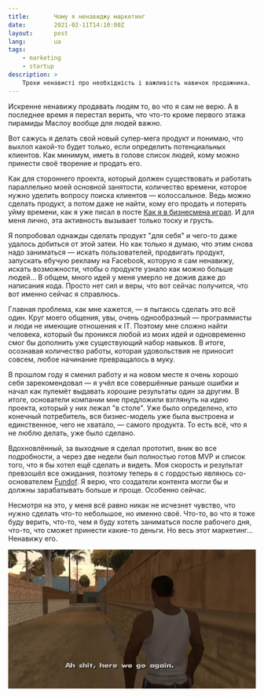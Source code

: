 ```yaml
---
title:       Чому я ненавиджу маркетинг
date:        2021-02-11T14:10:00Z
layout:      post
lang:        ua
tags:
    - marketing
    - startup
description: >
    Трохи ненависті про необхідність і важливість навичок продажника.
---
```


Искренне ненавижу продавать людям то, во что я сам не верю. А в последнее время я перестал верить, что что-то кроме первого этажа пирамиды Маслоу вообще для людей важно.

Вот сажусь я делать свой новый супер-мега продукт и понимаю, что выхлоп какой-то будет только, если определить потенциальных клиентов. Как минимум, иметь в голове список людей, кому можно принести своё творение и продать его.

Как для стороннего проекта, который должен существовать и работать параллельно моей основной занятости, количество времени, которое нужно уделить вопросу поиска клиентов — колоссальное. Ведь можно сделать продукт, а потом даже не найти, кому его продать и потерять уйму времени, как я уже писал в посте [Как я в бизнесмена играл](/kak-ya-v-biznesmena-igral). И для меня лично, эта активность вызывает только тоску и грусть.

Я попробовал однажды сделать продукт "для себя" и чего-то даже удалось добиться от этой затеи. Но как только я думаю, что этим снова надо заниматься — искать пользователей, продвигать продукт, запускать ебучую рекламу на Facebook, которую я сам ненавижу, искать возможности, чтобы о продукте узнало как можно больше людей... В общем, много идей у меня умерло не дожив даже до написания кода. Просто нет сил и веры, что вот сейчас получится, что вот именно сейчас я справлюсь. 

Главная проблема, как мне кажется, — я пытаюсь сделать это всё один. Круг моего общения, увы, очень однообразный — программисты и люди не имеющие отношения к IT. Поэтому мне сложно найти человека, который бы проникся любой из моих идей и одновременно смог бы дополнить уже существующий набор навыков. В итоге, осознавая количество работы, которая удовольствия не приносит совсем, любое начинание превращалось в муку. 

В прошлом году я сменил работу и на новом месте я очень хорошо себя зарекомендовал — я учёл все совершённые раньше ошибки и начал как пулемёт выдавать хорошие результаты один за другим. В итоге, основатели компании мне предложили взглянуть на идею проекта, который у них лежал "в столе". Уже было определено, кто конечный потребитель, вся бизнес-модель уже была выстроена и единственное, чего не хватало, — самого продукта. То есть всё, что я не люблю делать, уже было сделано.

Вдохновлённый, за выходные я сделал прототип, вник во все подробности, а через две недели был полностью готов MVP и список того, что я бы хотел ещё сделать и видеть. Моя скорость и результат превзошёл все ожидания, поэтому теперь я с гордостью являюсь со-основателем [Fundof](fundof.me). Я верю, что создатели контента могли бы и должны зарабатывать больше и проще. Особенно сейчас.

Несмотря на это, у меня всё равно никак не исчезнет чувство, что нужно сделать что-то небольшое, но именно своё. Что-то, во что я тоже буду верить, что-то, чем я буду хотеть заниматься после рабочего дня, что-то, что сможет принести какие-то деньги. Но весь этот маркетинг... Ненавижу его.

![](/img/posts/007/1.png)
